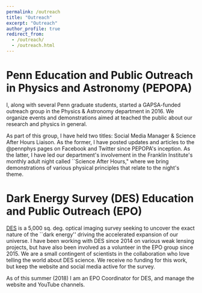 ```yaml
---
permalink: /outreach
title: "Outreach"
excerpt: "Outreach"
author_profile: true
redirect_from: 
  - /outreach/
  - /outreach.html
---
```


Penn Education and Public Outreach in Physics and Astronomy (PEPOPA)
======
I, along with several Penn graduate students, started a GAPSA-funded outreach group in the Physics & Astronomy department in 2016. We organize events and demonstrations aimed at teached the public about our research and physics in general. 

As part of this group, I have held two titles: Social Media Manager & Science After Hours Liaison. As the former, I have posted updates and articles to the @pennphys pages on Facebook and Twitter since PEPOPA's inception. As the latter, I have led our department's involvement in the Franklin Institute's monthly adult night called ``Science After Hours," where we bring demonstrations of various physical principles that relate to the night's theme.

Dark Energy Survey (DES) Education and Public Outreach (EPO)
======
[DES](https://www.darkenergysurvey.org) is a 5,000 sq. deg. optical imaging survey seeking to uncover the exact nature of the ``dark energy'' driving the accelerated expansion of our universe. 
I have been working with DES since 2014 on various weak lensing projects, but have also been involved as a volunteer in the EPO group since 2015. We are a small contingent of scientists in the collaboration who love telling the world about DES science. We receive no funding for this work, but keep the website and social media active for the survey. 

As of this summer (2018) I am an EPO Coordinator for DES, and manage the website and YouTube channels.